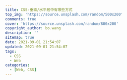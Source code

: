 ```yaml
---
title: CSS-垂直/水平居中有哪些方式
top_img: 'https://source.unsplash.com/random/500x200'
comments: true
cover: 'https://source.unsplash.com/random/800x200'
copyright_author: bo.wang
description: ''
sitemap: true
date: 2021-09-01 21:54:07
updated: 2021-09-01 21:54:07
tags:
  - CSS
  - Web
categories:
  - [Web, CSS]
---
```

